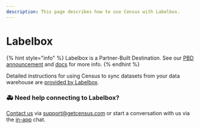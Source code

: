 ```yaml
---
description: This page describes how to use Census with Labelbox.
---
```


# Labelbox

{% hint style="info" %}
Labelbox is a Partner-Built Destination. See our [PBD announcement](https://www.getcensus.com/blog/announcing-partner-built-destinations) and [docs](https://developers.getcensus.com/custom-destinations/partner-destinations) for more info.
{% endhint %}

Detailed instructions for using Census to sync datasets from your data warehouse are [provided by Labelbox](https://docs.labelbox.com/docs/census-integration).

### 🚑 Need help connecting to Labelbox?

[Contact us](mailto:support@getcensus.com) via support@getcensus.com or start a conversation with us via the [in-app](https://app.getcensus.com) chat.
